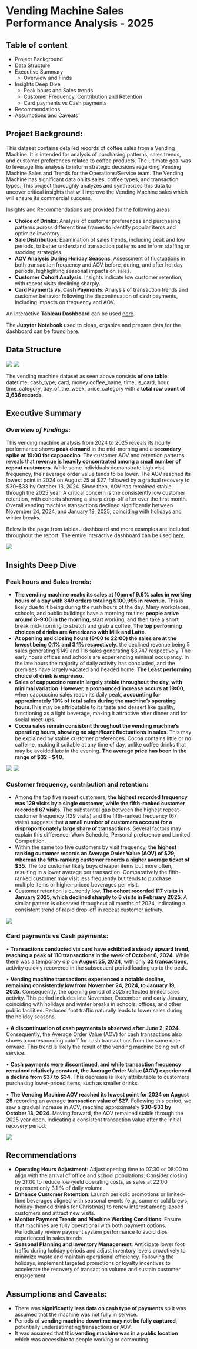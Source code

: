 # **Vending Machine Sales Performance Analysis - 2025**
## **Table of content**
- Project Background
- Data Structure
- Executive Summary
  - Overview and Finds 
- Insights Deep Dive
  - Peak hours and Sales trends
  - Customer Frequency, Contribution and Retention
  - Card payments vs Cash payments
- Recommendations
- Assumptions and Caveats

## **Project Background:**
This dataset contains detailed records of coffee sales from a Vending Machine. It is intended for analysis of purchasing patterns, sales trends, and customer preferences related to coffee products.
The ultimate goal was to leverage this analysis to inform strategic decisions regarding Vending Machine Sales and Trends for the Operations/Service team. The Vending Machine has significant data on its sales, coffee types, and transaction types. This project thoroughly analyzes and synthesizes this data to uncover critical insights that will improve the Vending Machine sales which will ensure its commercial success.

Insights and Recommendations are provided for the following areas:
- **Choice of Drinks**: Analysis of customer preferences and purchasing patterns across different time frames to identify popular items and optimize inventory.
- **Sale Distribution**: Examination of sales trends, including peak and low periods, to better understand transaction patterns and inform staffing or stocking strategies.
- **AOV Analysis During Holiday Seasons**: Assessment of fluctuations in both transaction frequency and AOV before, during, and after holiday periods, highlighting seasonal impacts on sales.
- **Customer Cohort Analysis**: Insights indicate low customer retention, with repeat visits declining sharply.
- **Card Payments vs. Cash Payments**: Analysis of transaction trends and customer behavior following the discontinuation of cash payments, including impacts on frequency and AOV.

An interactive **Tableau Dashboard** can be used [here](https://public.tableau.com/views/VendingMachineSalesPerformanceAnalysis-2025_17579857198010/Dashboard1?:language=en-US&:sid=&:redirect=auth&:display_count=n&:origin=viz_share_link).

The **Jupyter Notebook** used to clean, organize and prepare data for the dashboard can be found [here](https://github.com/omer3bd/Vending-Machine-Sales-Performance-Analysis---2025/blob/main/Vending%20Machine%20Sales%20Performance%20Analysis%20-%202025.ipynb).



## **Data Structure**
![](images/bkScreenshot_2025-09-13_at_10.29.10_PM-removebg-preview.png)
![](images/dataset%20snippet.png)

The vending machine dataset as seen above consists **of one table**: datetime, cash_type, card, money	coffee_name, time, is_card, hour, time_category, day_of_the_week, price_category
with a **total row count of 3,636 records**.


## Executive Summary
### _Overview of Findings:_
This vending machine analysis from 2024 to 2025 reveals its hourly performance shows **peak demand** in the mid-morning and a **secondary spike at 19:00 for cappuccino**. The customer AOV and retention patterns reveals that **revenue is heavily concentrated among a small number of repeat customers**. While some individuals demonstrate high visit frequency, their average order value tends to be lower. The AOV reached its lowest point in 2024 on August 25 at \$27, followed by a gradual recovery to \$30–\$33 by October 13, 2024. Since then, AOV has remained stable through the 2025 year. A critical concern is the consistently low customer retention, with cohorts showing a sharp drop-off after over the first month. Overall vending machine transactions declined significantly between November 24, 2024, and January 19, 2025, coinciding with holidays and winter breaks. 

Below is the page from tableau dashboard and more examples are included throughout the report. The entire interactive dashboard can be used [here](https://public.tableau.com/views/VendingMachineSalesPerformanceAnalysis-2025_17579857198010/Dashboard1?:language=en-US&:sid=&:redirect=auth&:display_count=n&:origin=viz_share_link).

![](images/Dashboard%201-3.png)


## **Insights Deep Dive**
### Peak hours and Sales trends:
- **The vending machine peaks its sales at 10pm of 9.6% sales in working hours of a day with 349 orders totaling $100,995 in revenue**. This is likely due to it being during the rush hours of the day. Many workplaces, schools, and public buildings have a morning routine: **people arrive around 8–9:00 in the morning**, start working, and then take a short break mid-morning to stretch and grab a coffee. **The top performing choices of drinks are Americano with Milk and Latte**.
- **At opening and closing hours (6:00 to 22:00) the sales are at the lowest being 0.1% and 3.1% respectively**. the declined revenue being 5 sales generating \$149 and 116 sales generating \$3,747 respectively. The early hours offices and schools are experiencing minimal occupancy. In the late hours the majority of daily activity has concluded, and the premises have largely vacated and headed home. **The Least performing choice of drink is espresso**.
- **Sales of cappuccino remain largely stable throughout the day, with minimal variation. However, a pronounced increase occurs at 19:00**, when cappuccino sales reach its daily peak, **accounting for approximately 10% of total sales during the machine’s operating hours**.This may be attributable to its taste and dessert like quality, functioning as a light beverage, making it attractive after dinner and for social meet-ups.
- **Cocoa sales remain consistent throughout the vending machine’s operating hours, showing no significant fluctuations in sales**. This may be explained by stable customer preferences. Cocoa contains little or no caffeine, making it suitable at any time of day, unlike coffee drinks that may be avoided late in the evening. **The average price has been in the range of \$32 - \$40**.

![](images/customer%20spendings%20at%20rush%20hours.png)
![](images/items%20that%20drive%20revenue%20vs%20drain%20revenue.png)


### Customer frequency, contribution and retention:
- Among the top five repeat customers, **the highest recorded frequency was 129 visits by a single customer, while the fifth-ranked customer recorded 67 visits**. The substantial gap between the highest repeat-customer frequency (129 visits) and the fifth-ranked frequency (67 visits) suggests that **a small number of customers account for a disproportionately large share of transactions**. Several factors may explain this difference: Work Schedule, Personal preference and Limited Competition.
- Within the same top five customers by visit frequency, **the highest ranking customer records an Average Order Value (AOV) of $29, whereas the fifth-ranking customer records a higher average ticket of \$35**. The top customer likely buys cheaper items but more often, resulting in a lower average per transaction. Comparatively the fifth-ranked customer may visit less frequently but tends to purchase multiple items or higher-priced beverages per visit.
- Customer retention is currently low. **The cohort recorded 117 visits in January 2025, which declined sharply to 8 visits in February 2025**. A similar pattern is observed throughout all months of 2024, indicating a consistent trend of rapid drop-off in repeat customer activity.

![](images/customer%20cohort%20plus%20customer%20loyalty%20and%20contribution.png)


### Card payments vs Cash payments:
• **Transactions conducted via card have exhibited a steady upward trend, reaching a peak of 110 transactions in the week of October 6, 2024**. While there was a temporary dip on **August 25, 2024**, with only **32 transactions**, activity quickly recovered in the subsequent period leading up to the peak.

• **Vending machine transactions experienced a notable decline, remaining consistently low from November 24, 2024, to January 19, 2025**. Consequently, the opening period of 2025 reflected limited sales activity. This period includes late November, December, and early January, coinciding with holidays and winter breaks in schools, offices, and other public facilities. Reduced foot traffic naturally leads to lower sales during the holiday seasons.

• **A discontinuation of cash payments is observed after June 2, 2024**. Consequently, the Average Order Value (AOV) for cash transactions also shows a corresponding cutoff for cash transactions from the same date onward. This trend is likely the result of the vending machine being out of service.

• **Cash payments were discontinued, and while transaction frequency remained relatively constant, the Average Order Value (AOV) experienced a decline from \$37 to \$34**. This decrease is likely attributable to customers purchasing lower-priced items, such as smaller drinks.

• **The Vending Machine AOV reached its lowest point for 2024 on August 25** recording an average **transaction value of \$27**. Following this period, we saw a gradual increase in AOV, reaching approximately **\$30–\$33 by October 13, 2024**. Moving forward, the AOV remained stable through the 2025 year open, indicating a consistent transaction value after the initial recovery period.

![](images/cards%20vs%20cash%20plus%20aov.png)


## Recommendations
- **Operating Hours Adjustment**: Adjust opening time to 07:30 or 08:00 to align with the arrival of office and school populations. Consider closing by 21:00 to reduce low-yield operating costs, as sales at 22:00 represent only 3.1 % of daily volume.
- **Enhance Customer Retention**: Launch periodic promotions or limited-time beverages aligned with seasonal events (e.g., summer cold brews, holiday-themed drinks for Christmas) to renew interest among lapsed customers and attract new visits.
- **Monitor Payment Trends and Machine Working Conditions**: Ensure that machines are fully operational with both payment options. Periodically review payment system performance to avoid dips experienced in sales trends
- **Seasonal Planning and Inventory Management**: Anticipate lower foot traffic during holiday periods and adjust inventory levels proactively to minimize waste and maintain operational efficiency. Following the holidays, implement targeted promotions or loyalty incentives to accelerate the recovery of transaction volume and sustain customer engagement

## Assumptions and Caveats:
- There was **significantly less data on cash type of payments** so it was assumed that the machine was not fully in service. 
- Periods of **vending machine downtime may not be fully captured**, potentially underestimating transactions or AOV.
- It was assumed that this **vending machine was in a public location** which was accessible to people working or commuting.
